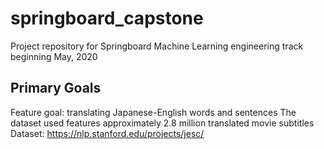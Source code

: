 # springboard_capstone
Project repository for Springboard Machine Learning engineering track beginning May, 2020

## Primary Goals
Feature goal: translating Japanese-English words and sentences
The dataset used features approximately 2.8 million translated movie subtitles
Dataset: https://nlp.stanford.edu/projects/jesc/
